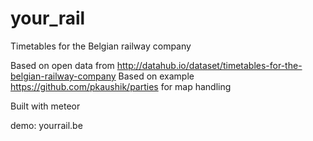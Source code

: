 your_rail
=========

Timetables for the Belgian railway company 

Based on open data from http://datahub.io/dataset/timetables-for-the-belgian-railway-company
Based on example https://github.com/pkaushik/parties for map handling

Built with meteor

demo: yourrail.be
